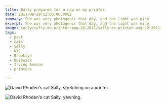 ```yaml
---
title: Sally prepared for a nap on my printer.
date: 2011-08-29T12:00:00.000Z
summary: She was very photogenic that day, and the light was nice.
excerpt: She was very photogenic that day, and the light was nice.
image: sally/sally-on-printer-aug-28-2011/sally-on-printer-aug-29-2011-on-printer.jpg
tags:
  - post 
  - cats
  - Sally
  - NYC
  - Brooklyn
  - Bushwick
  - Irving Avenue
  - printers

---
```


![David Rhoden's cat Sally, stretching on a printer.](static/img/sally/sally-on-printer-aug-28-2011/sally-on-printer-aug-29-2011-on-printer.jpg)

![David Rhoden's cat Sally, yawning.](static/img/sally/sally-on-printer-aug-28-2011/sally-on-printer-aug-29-2011-yawns.jpg)